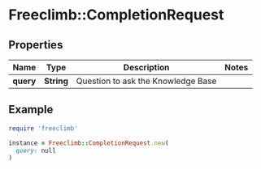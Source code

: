 # Freeclimb::CompletionRequest

## Properties

| Name | Type | Description | Notes |
| ---- | ---- | ----------- | ----- |
| **query** | **String** | Question to ask the Knowledge Base |  |

## Example

```ruby
require 'freeclimb'

instance = Freeclimb::CompletionRequest.new(
  query: null
)
```

